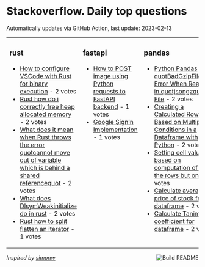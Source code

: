 # Stackoverflow. Daily top questions 

Automatically updates via GitHub Action, last update: <!-- date starts -->2023-02-13<!-- date ends -->


<table><tr><td valign="top" width="33%">

### rust
<!-- rust starts -->
* [How to configure VSCode with Rust for binary execution](https://stackoverflow.com/questions/75436664/how-to-configure-vscode-with-rust-for-binary-execution) - 2 votes
* [Rust how do i correctly free heap allocated memory](https://stackoverflow.com/questions/75441199/rust-how-do-i-correctly-free-heap-allocated-memory) - 2 votes
* [What does it mean when Rust throws the error quotcannot move out of variable which is behind a shared referencequot](https://stackoverflow.com/questions/75434385/what-does-it-mean-when-rust-throws-the-error-cannot-move-out-of-variable-whi) - 2 votes
* [What does DlsymWeakinitialize do in rust](https://stackoverflow.com/questions/75424466/what-does-dlsymweakinitialize-do-in-rust) - 2 votes
* [Rust  how to split flatten an iterator](https://stackoverflow.com/questions/75435570/rust-how-to-split-flatten-an-iterator) - 1 votes
<!-- rust ends -->
</td><td valign="top" width="34%">


### fastapi
<!-- fastapi starts -->
* [How to POST image using Python requests to FastAPI backend](https://stackoverflow.com/questions/75435464/how-to-post-image-using-python-requests-to-fastapi-backend) - 1 votes
* [Google SignIn Implementation](https://stackoverflow.com/questions/75425760/google-sign-in-implementation) - 1 votes
<!-- fastapi ends -->
</td><td valign="top" width="34%">


### pandas
<!-- pandas starts -->
* [Python  Pandas quotBadGzipFilequot Error When Reading in quotjsongzquot File](https://stackoverflow.com/questions/75438003/python-pandas-badgzipfile-error-when-reading-in-json-gz-file) - 2 votes
* [Creating a Calculated Row Based on Multiple Conditions in a Dataframe with Python](https://stackoverflow.com/questions/75429614/creating-a-calculated-row-based-on-multiple-conditions-in-a-dataframe-with-pytho) - 2 votes
* [Setting cell values based on computation of all the rows but one](https://stackoverflow.com/questions/75438380/setting-cell-values-based-on-computation-of-all-the-rows-but-one) - 2 votes
* [Calculate average price of stock from a dataframe](https://stackoverflow.com/questions/75434811/calculate-average-price-of-stock-from-a-dataframe) - 2 votes
* [Calculate Tanimoto coefficient for dataframe](https://stackoverflow.com/questions/75431857/calculate-tanimoto-coefficient-for-dataframe) - 2 votes
<!-- pandas ends -->
</td></tr></table>

<a href="https://github.com/hp0404/hp0404/actions"><img src="https://github.com/hp0404/hp0404/workflows/Build%20README/badge.svg" align="right" alt="Build README"></a> <p>*Inspired by  [simonw](https://github.com/simonw/simonw)*</p>
